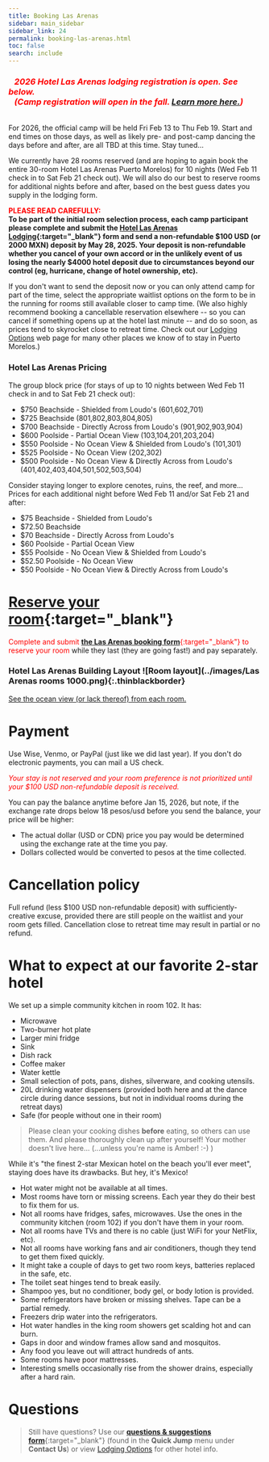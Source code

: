 ```yaml
---
title: Booking Las Arenas
sidebar: main_sidebar
sidebar_link: 24
permalink: booking-las-arenas.html
toc: false
search: include
---
```


<!--### <span style="color:red">***The following information is approximate at this time. We hope to finalize dates and prices soon...***</span>
-->
### <span style="color:red">***&nbsp;&nbsp;&nbsp;2026 Hotel Las Arenas lodging registration is open. See below.<br>&nbsp;&nbsp;&nbsp;(Camp registration will open in the fall. [Learn more here.](register.md))***</span>

<br>For 2026, the official camp will be held Fri Feb 13 to Thu Feb 19. Start and end times on those days, as well as likely pre- and post-camp dancing the days before and after, are all TBD at this time. Stay tuned...

We currently have 28 rooms reserved (and are hoping to again book the entire 30-room Hotel Las Arenas Puerto Morelos) for 10 nights (Wed Feb 11 check in to Sat Feb 21 check out). We will also do our best to reserve rooms for additional nights before and after, based on the best guess dates you supply in the lodging form.

<span style="color:red">**PLEASE READ CAREFULLY:**</span><br>
**To be part of the initial room selection process, each camp participant please complete and submit the [Hotel Las Arenas Lodging](https://docs.google.com/forms/d/e/1FAIpQLSct3SrTHl76pMYcZ5z9-eWdLCjCXzf4igqfVk689qA42YuyWA/viewform){:target="_blank"} form and send a non-refundable $100 USD (or 2000 MXN) deposit by May 28, 2025. Your deposit is non-refundable whether you cancel of your own accord or in the unlikely event of us losing the nearly $4000 hotel deposit due to circumstances beyond our control (eg, hurricane, change of hotel ownership, etc).**

If you don't want to send the deposit now or you can only attend camp for part of the time, select the appropriate waitlist options on the form to be in the running for rooms still available closer to camp time. (We also highly recommend booking a cancellable reservation elsewhere -- so you can cancel if something opens up at the hotel last minute -- and do so soon, as prices tend to skyrocket close to retreat time. Check out our [Lodging Options](lodging-options.md) web page for many other places we know of to stay in Puerto Morelos.)

### Hotel Las Arenas Pricing

The group block price (for stays of up to 10 nights between Wed Feb 11 check in and to Sat Feb 21 check out):
* $750 Beachside - Shielded from Loudo's (601,602,701)
* $725 Beachside (801,802,803,804,805)
* $700 Beachside - Directly Across from Loudo's (901,902,903,904)
* $600 Poolside - Partial Ocean View (103,104,201,203,204)
* $550 Poolside - No Ocean View & Shielded from Loudo's (101,301)
* $525 Poolside - No Ocean View (202,302)
* $500 Poolside - No Ocean View & Directly Across from Loudo's (401,402,403,404,501,502,503,504)

Consider staying longer to explore cenotes, ruins, the reef, and more... Prices for each additional night before Wed Feb 11 and/or Sat Feb 21 and after:
* $75 Beachside - Shielded from Loudo's
* $72.50 Beachside
* $70 Beachside - Directly Across from Loudo's
* $60 Poolside - Partial Ocean View
* $55 Poolside - No Ocean View & Shielded from Loudo's
* $52.50 Poolside - No Ocean View
* $50 Poolside - No Ocean View & Directly Across from Loudo's

# [Reserve your room](https://docs.google.com/forms/d/e/1FAIpQLSct3SrTHl76pMYcZ5z9-eWdLCjCXzf4igqfVk689qA42YuyWA/viewform){:target="_blank"}
<span style="color:red">Complete and submit [**the Las Arenas booking form**](https://docs.google.com/forms/d/e/1FAIpQLSct3SrTHl76pMYcZ5z9-eWdLCjCXzf4igqfVk689qA42YuyWA/viewform){:target="_blank"} to reserve your room</span> while they last (they are going fast!) and pay separately.

<!-- Keep next heading and image on one to lessen vertical spacing -->
### Hotel Las Arenas Building Layout ![Room layout](../images/Las Arenas rooms 1000.png){:.thinblackborder}

[See the ocean view (or lack thereof) from each room.](./las-arenas-views.md)

# Payment

Use Wise, Venmo, or PayPal (just like we did last year). If you don't do electronic payments, you can mail a US check.

<span style="color:red">*Your stay is not reserved and your room preference is not prioritized until your $100 USD non-refundable deposit is received.*</span>

You can pay the balance anytime before Jan 15, 2026, but note, if the exchange rate drops below 18 pesos/usd before you send the balance, your price will be higher:
* The actual dollar (USD or CDN) price you pay would be determined using the exchange rate at the time you pay.
* Dollars collected would be converted to pesos at the time collected.

# Cancellation policy

Full refund (less $100 USD non-refundable deposit) with sufficiently-creative excuse, provided there are still people on the waitlist and your room gets filled. Cancellation close to retreat time may result in partial or no refund.

# What to expect at our favorite 2-star hotel

We set up a simple community kitchen in room 102. It has:

* Microwave
* Two-burner hot plate
* Larger mini fridge
* Sink
* Dish rack
* Coffee maker
* Water kettle
* Small selection of pots, pans, dishes, silverware, and cooking utensils.
* 20L drinking water dispensers (provided both here and at the dance circle during dance sessions, but not in individual rooms during the retreat days)
* Safe (for people without one in their room)

> Please clean your cooking dishes **before** eating, so others can use them. And please thoroughly clean up after yourself! Your mother doesn't live here... (...unless you're name is Amber! :-) )

While it's "the finest 2-star Mexican hotel on the beach you'll ever meet", staying does have its drawbacks. But hey, it's Mexico!

* Hot water might not be available at all times.
* Most rooms have torn or missing screens. Each year they do their best to fix them for us.
* Not all rooms have fridges, safes, microwaves. Use the ones in the community kitchen (room 102) if you don't have them in your room.
* Not all rooms have TVs and there is no cable (just WiFi for your NetFlix, etc). 
* Not all rooms have working fans and air conditioners, though they tend to get them fixed quickly.
* It might take a couple of days to get two room keys, batteries replaced in the safe, etc.
* The toilet seat hinges tend to break easily.
* Shampoo yes, but no conditioner, body gel, or body lotion is provided.
* Some refrigerators have broken or missing shelves. Tape can be a partial remedy.
* Freezers drip water into the refrigerators.
* Hot water handles in the king room showers get scalding hot and can burn.
* Gaps in door and window frames allow sand and mosquitos.
* Any food you leave out will attract hundreds of ants.
* Some rooms have poor mattresses.
* Interesting smells occasionally rise from the shower drains, especially after a hard rain.

# Questions

> Still have questions? Use our [**questions & suggestions form**](https://docs.google.com/forms/d/e/1FAIpQLSeKsY-e9iy44578E1ijjs_g5Bwi1gZCuW439N1bOBlL76U5qg/viewform){:target="_blank"} (found in the **Quick Jump** menu under **Contact Us**) or view [Lodging Options](lodging-options.md) for other hotel info.